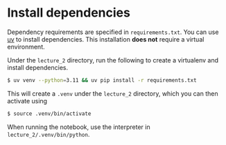 # Install dependencies

Dependency requirements are specified in `requirements.txt`. You can use
[uv](https://docs.astral.sh/uv/getting-started/installation/) to install dependencies.
This installation **does not** require a virtual environment.

Under the `lecture_2` directory, run the following to create a virtualenv and install dependencies.
```bash
$ uv venv --python=3.11 && uv pip install -r requirements.txt
```
This will create a `.venv` under the `lecture_2` directory, which you can then activate using
```bash
$ source .venv/bin/activate
```
When running the notebook, use the interpreter in `lecture_2/.venv/bin/python`.
